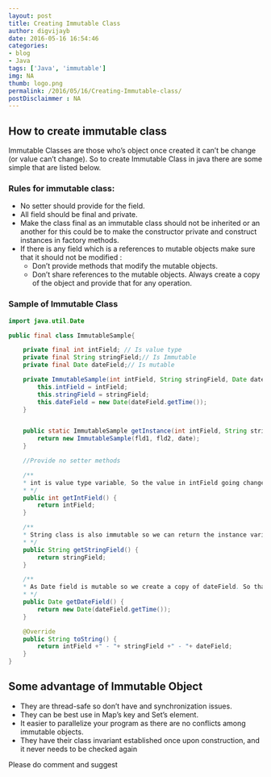 ```yaml
---
layout: post
title: Creating Immutable Class
author: digvijayb
date: 2016-05-16 16:54:46
categories:
- blog
- Java
tags: ['Java', 'immutable']
img: NA
thumb: logo.png
permalink: /2016/05/16/Creating-Immutable-class/
postDisclaimmer : NA
---
```

## How to create immutable class

Immutable Classes are those who’s object once created it can’t be change (or value can’t change).
So to create Immutable Class in java there are some simple that are listed below.

### Rules for immutable class:

- No setter should provide for the field.
- All field should be final and private.
- Make the class final as an immutable class should not be inherited or an another for this could be to make the constructor private and construct instances in factory methods.
- If there is any field which is a references to mutable objects make sure that it should not be modified : 
   - Don’t provide methods that modify the mutable objects. 
   - Don’t share references to the mutable objects. Always create a copy of the object and provide that for any operation.

<!--more-->

### Sample of Immutable Class

```java
import java.util.Date

public final class ImmutableSample{

    private final int intField; // Is value type 
    private final String stringField;// Is Immutable
    private final Date dateField;// Is mutable

    private ImmutableSample(int intField, String stringField, Date dateField){
        this.intField = intField;
        this.stringField = stringField;
        this.dateField = new Date(dateField.getTime());
    }


    public static ImmutableSample getInstance(int intField, String stringField, Date dateField){
        return new ImmutableSample(fld1, fld2, date);
    }

    //Provide no setter methods

    /**
    * int is value type variable, So the value in intField going change every 
    * */
    public int getIntField() {
        return intField;
    }

    /**
    * String class is also immutable so we can return the instance variable as it is
    * */
    public String getStringField() {
        return stringField;
    }

    /**
    * As Date field is mutable so we create a copy of dateField. So that modification will not effect dateField.
    * */
    public Date getDateField() {
        return new Date(dateField.getTime());
    }

    @Override
    public String toString() {
        return intField +" - "+ stringField +" - "+ dateField;
    }
}

```

## Some advantage of Immutable Object

- They are thread-safe so don’t have and synchronization issues.
- They can be best use in Map’s key and Set’s element.
- It easier to parallelize your program as there are no conflicts among immutable objects.
- They have their class invariant established once upon construction, and it never needs to be checked again

Please do comment and suggest